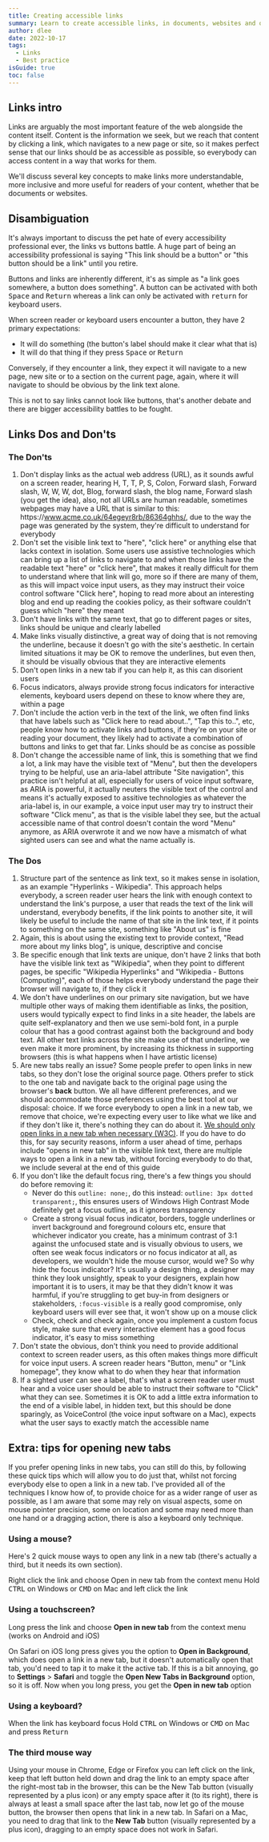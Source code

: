 ```yaml
---
title: Creating accessible links
summary: Learn to create accessible links, in documents, websites and other digital media platforms that are clear, understandable and perceivable to users
author: dlee
date: 2022-10-17
tags:
  - Links
  - Best practice
isGuide: true
toc: false
---
```


## Links intro

Links are arguably the most important feature of the web alongside the content itself. Content is the information we seek, but we reach that content by clicking a link, which navigates to a new page or site, so it makes perfect sense that our links should be as accessible as possible, so everybody can access content in a way that works for them.

We'll discuss several key concepts to make links more understandable, more inclusive and more useful for readers of your content, whether that be documents or websites.

## Disambiguation

It's always important to discuss the pet hate of every accessibility professional ever, the links vs buttons battle. A huge part of being an accessibility professional is saying "This link should be a button" or "this button should be a link" until you retire.

Buttons and links are inherently different, it's as simple as "a link goes somewhere, a button does something". A button can be activated with both <kbd>Space</kbd> and <kbd>Return</kbd> whereas a link can only be activated with <kbd>return</kbd> for keyboard users.

When screen reader or keyboard users encounter a button, they have 2 primary expectations:

* It will do something (the button's label should make it clear what that is)
* It will do that thing if they press <kbd>Space</kbd> or <kbd>Return</kbd>

Conversely, if they encounter a link, they expect it will navigate to a new page, new site or to a section on the current page, again, where it will navigate to should be obvious by the link text alone.

This is not to say links cannot look like buttons, that's another debate and there are bigger accessibility battles to be fought.

## Links Dos and Don'ts

### The Don'ts

1. Don't display links as the actual web address (URL), as it sounds awful on a screen reader, hearing H, T, T, P, S, Colon, Forward slash, Forward slash, W, W, W, dot, Blog, forward slash, the blog name, Forward slash (you get the idea), also, not all URLs are human readable, sometimes webpages may have a URL that is similar to this: h<span>ttp</span>s://www.acme.co.uk/64egeyr8rb/86364ghhs/, due to the way the page was generated by the system, they're difficult to understand for everybody
2. Don't set the visible link text to "here", "click here" or anything else that lacks context in isolation. Some users use assistive technologies which can bring up a list of links to navigate to and when those links have the readable text "here" or "click here", that makes it really difficult for them to understand where that link will go, more so if there are many of them, as this will impact voice input users, as they may instruct their voice control software "Click here", hoping to read more about an interesting blog and end up reading the cookies policy, as their software couldn't guess which "here" they meant
3. Don't have links with the same text, that go to different pages or sites, links should be unique and clearly labelled
4. Make links visually distinctive, a great way of doing that is not removing the underline, because it doesn't go with the site's aesthetic. In certain limited situations it may be OK to remove the underlines, but even then, it should be visually obvious that they are interactive elements
5. Don't open links in a new tab if you can help it, as this can disorient users
6. Focus indicators, always provide strong focus indicators for interactive elements, keyboard users depend on these to know where they are, within a page
7. Don't include the action verb in the text of the link, we often find links that have labels such as "Click here to read about..", "Tap this to..", etc, people know how to activate links and buttons, if they're on your site or reading your document, they likely had to activate a combination of buttons and links to get that far. Links should be as concise as possible
8. Don't change the accessible name of link, this is something that we find a lot, a link may have the visible text of "Menu", but then the developers trying to be helpful, use an aria-label attribute "Site navigation", this practice isn't helpful at all, especially for users of voice input software, as ARIA is powerful, it actually neuters the visible text of the control and means it's actually exposed to assitive technologies as whatever the aria-label is, in our example, a voice input user may try to instruct their software "Click menu", as that is the visible label they see, but the actual accessible name of that control doesn't contain the word "Menu" anymore, as ARIA overwrote it and we now have a mismatch of what sighted users can see and what the name actually is.

### The Dos

1. Structure part of the sentence as link text, so it makes sense in isolation, as an example "Hyperlinks - Wikipedia". This approach helps everybody, a screen reader user hears the link with enough context to understand the link's purpose, a user that reads the text of the link will understand, everybody benefits, if the link points to another site, it will likely be useful to include the name of that site in the link text, if it points to something on the same site, something like "About us" is fine
2. Again, this is about using the existing text to provide context, "Read more about my links blog", is unique, descriptive and concise
3. Be specific enough that link texts are unique, don't have 2 links that both have the visible link text as "Wikipedia", when they point to different pages, be specific "Wikipedia Hyperlinks" and "Wikipedia - Buttons (Computing)", each of those helps everybody understand the page their browser will navigate to, if they click it
4. We don't have underlines on our primary site navigation, but we have multiple other ways of making them identifiable as links, the position, users would typically expect to find links in a site header, the labels are quite self-explanatory and then we use semi-bold font, in a purple colour that has a good contrast against both the background and body text. All other text links across the site make use of that underline, we even make it more prominent, by increasing its thickness in supporting browsers (this is what happens when I have artistic license)
5. Are new tabs really an issue? Some people prefer to open links in new tabs, so they don't lose the original source page. Others prefer to stick to the one tab and navigate back to the original page using the browser's **back** button. We all have different preferences, and we should accommodate those preferences using the best tool at our disposal: choice. If we force everybody to open a link in a new tab, we remove that choice, we're expecting every user to like what we like and if they don't like it, there's nothing they can do about it. [We should only open links in a new tab when necessary (W3C)](https://www.w3.org/WAI/WCAG21/Techniques/general/G200.html). If you do have to do this, for say security reasons, inform a user ahead of time, perhaps include "opens in new tab" in the visible link text, there are multiple ways to open a link in a new tab, without forcing everybody to do that, we include several at the end of this guide
6. If you don't like the default focus ring, there's a few things you should do before removing it:
   * Never do this `outline: none;`, do this instead: `outline: 3px dotted transparent;`, this ensures users of Windows High Contrast Mode definitely get a focus outline, as it ignores transparency
   * Create a strong visual focus indicator, borders, toggle underlines or invert background and foreground colours etc, ensure that whichever indicator you create, has a minimum contrast of 3:1 against the unfocused state and is visually obvious to users, we often see weak focus indicators or no focus indicator at all, as developers, we wouldn't hide the mouse cursor, would we? So why hide the focus indicator? It's usually a design thing, a designer may think they look unsightly, speak to your designers, explain how important it is to users, it may be that they didn't know it was harmful, if you're struggling to get buy-in from designers or stakeholders, `:focus-visible` is a really good compromise, only keyboard users will ever see that, it won't show up on a mouse click
   * Check, check and check again, once you implement a custom focus style, make sure that every interactive element has a good focus indicator, it's easy to miss something
7. Don't state the obvious, don't think you need to provide additional context to screen reader users, as this often makes things more difficult for voice input users. A screen reader hears "Button, menu" or "Link homepage", they know what to do when they hear that information
8. If a sighted user can see a label, that's what a screen reader user must hear and a voice user should be able to instruct their software to "Click" what they can see. Sometimes it is OK to add a little extra information to the end of a visible label, in hidden text, but this should be done sparingly, as VoiceControl (the voice input software on a Mac), expects what the user says to exactly match the accessible name

<h2 class="accordion accordion--large">Extra: tips for opening new tabs</h2>
<div class="accordion__panel accordion__panel--large">
<p>If you prefer opening links in new tabs, you can still do this, by following these quick tips which will allow you to do just that, whilst not forcing everybody else to open a link in a new tab. I've provided all of the techniques I know how of, to provide choice for as a wider range of user as possible, as I am aware that some may rely on visual aspects, some on mouse pointer precision, some on location and some may need more than one hand or a dragging action, there is also a keyboard only technique.</p>

### Using a mouse?
Here's 2 quick mouse ways to open any link in a new tab (there's actually a third, but it needs its own section).

Right click the link and choose Open in new tab from the context menu
Hold <kbd>CTRL</kbd> on Windows or <kbd>CMD</kbd> on Mac and left click the link

### Using a touchscreen?
Long press the link and choose **Open in new tab** from the context menu (works on Android and iOS)

On Safari on iOS long press gives you the option to **Open in Background**, which does open a link in a new tab, but it doesn't automatically open that tab, you'd need to tap it to make it the active tab. If this is a bit annoying, go to **Settings** > **Safari** and toggle the **Open New Tabs in Background** option, so it is off. Now when you long press, you get the **Open in new tab** option

### Using a keyboard?
When the link has keyboard focus Hold <kbd>CTRL</kbd> on Windows or <kbd>CMD</kbd> on Mac and press <kbd>Return</kbd>

### The third mouse way
Using your mouse in Chrome, Edge or Firefox you can left click on the link, keep that left button held down and drag the link to an empty space after the right-most tab in the browser, this can be the New Tab button (visually represented by a plus icon) or any empty space after it (to its right), there is always at least a small space after the last tab, now let go of the mouse button, the browser then opens that link in a new tab. In Safari on a Mac, you need to drag that link to the **New Tab** button (visually represented by a plus icon), dragging to an empty space does not work in Safari.
</div>